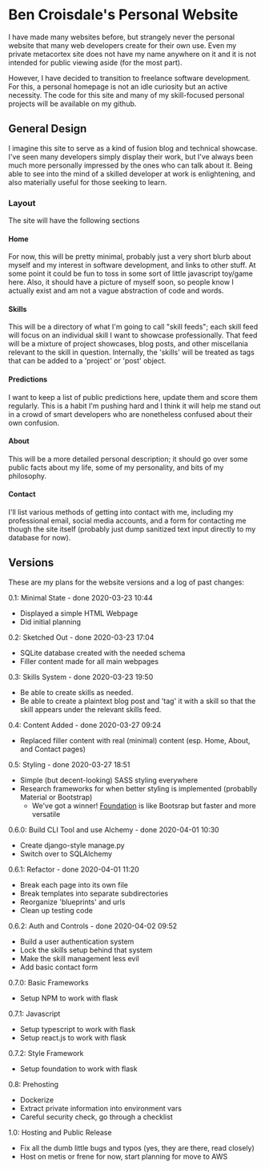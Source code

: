 Ben Croisdale's Personal Website
================================

I have made many websites before, but strangely never the personal website that many web developers
create for their own use. Even my private metacortex site does not have my name anywhere on it and
it is not intended for public viewing aside (for the most part).

However, I have decided to transition to freelance software development. For this, a personal
homepage is not an idle curiosity but an active necessity. The code for this site and many of my
skill-focused personal projects will be available on my github.

General Design
--------------

I imagine this site to serve as a kind of fusion blog and technical showcase. I've seen many
developers simply display their work, but I've always been much more personally impressed by the
ones who can talk about it. Being able to see into the mind of a skilled developer at work is
enlightening, and also materially useful for those seeking to learn.

### Layout

The site will have the following sections

#### Home
For now, this will be pretty minimal, probably just a very short blurb about myself and my interest
in software development, and links to other stuff. At some point it could be fun to toss in some
sort of little javascript toy/game here. Also, it should have a picture of myself soon, so people
know I actually exist and am not a vague abstraction of code and words.

#### Skills
This will be a directory of what I'm going to call "skill feeds"; each skill feed will focus on an
individual skill I want to showcase professionally. That feed will be a mixture of project
showcases, blog posts, and other miscellania relevant to the skill in question. Internally, the
'skills' will be treated as tags that can be added to a 'project' or 'post' object.

#### Predictions
I want to keep a list of public predictions here, update them and score them regularly. This is a
habit I'm pushing hard and I think it will help me stand out in a crowd of smart developers who are
nonetheless confused about their own confusion.

#### About
This will be a more detailed personal description; it should go over some public facts about my
life, some of my personality, and bits of my philosophy.

#### Contact
I'll list various methods of getting into contact with me, including my professional email, social
media accounts, and a form for contacting me though the site itself (probably just dump sanitized
text input directly to my database for now).

Versions
--------

These are my plans for the website versions and a log of past changes:

0.1: Minimal State - done 2020-03-23 10:44

  + Displayed a simple HTML Webpage
  + Did initial planning

0.2: Sketched Out - done 2020-03-23 17:04

  + SQLite database created with the needed schema
  + Filler content made for all main webpages

0.3: Skills System - done 2020-03-23 19:50

  + Be able to create skills as needed.
  + Be able to create a plaintext blog post and 'tag' it with a skill so that the skill appears
    under the relevant skills feed.

0.4: Content Added - done 2020-03-27 09:24

  + Replaced filler content with real (minimal) content (esp. Home, About, and Contact pages)

0.5: Styling - done 2020-03-27 18:51

  + Simple (but decent-looking) SASS styling everywhere
  + Research frameworks for when better styling is implemented (probablly Material or Bootstrap)
    + We've got a winner! [Foundation](https://get.foundation/) is like Bootsrap but faster and more
      versatile

0.6.0: Build CLI Tool and use Alchemy - done 2020-04-01 10:30

  + Create django-style manage.py
  + Switch over to SQLAlchemy

0.6.1: Refactor - done 2020-04-01 11:20

  + Break each page into its own file
  + Break templates into separate subdirectories
  + Reorganize 'blueprints' and urls
  + Clean up testing code

0.6.2: Auth and Controls - done 2020-04-02 09:52

  + Build a user authentication system
  + Lock the skills setup behind that system
  + Make the skill management less evil
  + Add basic contact form

0.7.0: Basic Frameworks

  + Setup NPM to work with flask

0.7.1: Javascript

  + Setup typescript to work with flask
  + Setup react.js to work with flask

0.7.2: Style Framework

  + Setup foundation to work with flask

0.8: Prehosting

  + Dockerize
  + Extract private information into environment vars
  + Careful security check, go through a checklist

1.0: Hosting and Public Release

  + Fix all the dumb little bugs and typos (yes, they are there, read closely)
  + Host on metis or frene for now, start planning for move to AWS
